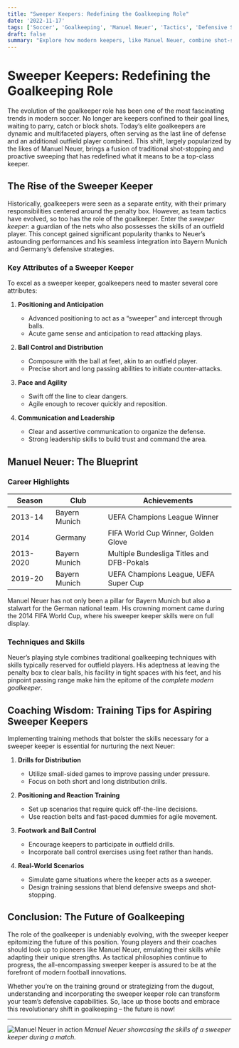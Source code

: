 ```yaml
---
title: "Sweeper Keepers: Redefining the Goalkeeping Role"
date: '2022-11-17'
tags: ['Soccer', 'Goalkeeping', 'Manuel Neuer', 'Tactics', 'Defensive Strategy', 'Modern Football', 'Sweeper Keeper', 'Coaching Tips', 'Player Development']
draft: false
summary: "Explore how modern keepers, like Manuel Neuer, combine shot-stopping with sweeping up behind the defense."
---
```


# Sweeper Keepers: Redefining the Goalkeeping Role

The evolution of the goalkeeper role has been one of the most fascinating trends in modern soccer. No longer are keepers confined to their goal lines, waiting to parry, catch or block shots. Today’s elite goalkeepers are dynamic and multifaceted players, often serving as the last line of defense and an additional outfield player combined. This shift, largely popularized by the likes of Manuel Neuer, brings a fusion of traditional shot-stopping and proactive sweeping that has redefined what it means to be a top-class keeper.

## The Rise of the Sweeper Keeper

Historically, goalkeepers were seen as a separate entity, with their primary responsibilities centered around the penalty box. However, as team tactics have evolved, so too has the role of the goalkeeper. Enter the *sweeper keeper*: a guardian of the nets who also possesses the skills of an outfield player. This concept gained significant popularity thanks to Neuer’s astounding performances and his seamless integration into Bayern Munich and Germany’s defensive strategies.

### Key Attributes of a Sweeper Keeper

To excel as a sweeper keeper, goalkeepers need to master several core attributes:

1. **Positioning and Anticipation**
    - Advanced positioning to act as a “sweeper” and intercept through balls.
    - Acute game sense and anticipation to read attacking plays.

2. **Ball Control and Distribution**
    - Composure with the ball at feet, akin to an outfield player.
    - Precise short and long passing abilities to initiate counter-attacks.

3. **Pace and Agility**
    - Swift off the line to clear dangers.
    - Agile enough to recover quickly and reposition.

4. **Communication and Leadership**
    - Clear and assertive communication to organize the defense.
    - Strong leadership skills to build trust and command the area.

## Manuel Neuer: The Blueprint

### Career Highlights

| Season    | Club            | Achievements                            |
|-----------|-----------------|-----------------------------------------|
| 2013-14   | Bayern Munich   | UEFA Champions League Winner            |
| 2014      | Germany         | FIFA World Cup Winner, Golden Glove     |
| 2013-2020 | Bayern Munich   | Multiple Bundesliga Titles and DFB-Pokals|
| 2019-20   | Bayern Munich   | UEFA Champions League, UEFA Super Cup    |

Manuel Neuer has not only been a pillar for Bayern Munich but also a stalwart for the German national team. His crowning moment came during the 2014 FIFA World Cup, where his sweeper keeper skills were on full display.

### Techniques and Skills

Neuer’s playing style combines traditional goalkeeping techniques with skills typically reserved for outfield players. His adeptness at leaving the penalty box to clear balls, his facility in tight spaces with his feet, and his pinpoint passing range make him the epitome of the *complete modern goalkeeper*.

## Coaching Wisdom: Training Tips for Aspiring Sweeper Keepers

Implementing training methods that bolster the skills necessary for a sweeper keeper is essential for nurturing the next Neuer:

1. **Drills for Distribution**
    - Utilize small-sided games to improve passing under pressure.
    - Focus on both short and long distribution drills.

2. **Positioning and Reaction Training**
    - Set up scenarios that require quick off-the-line decisions.
    - Use reaction belts and fast-paced dummies for agile movement.

3. **Footwork and Ball Control**
    - Encourage keepers to participate in outfield drills.
    - Incorporate ball control exercises using feet rather than hands.

4. **Real-World Scenarios**
    - Simulate game situations where the keeper acts as a sweeper.
    - Design training sessions that blend defensive sweeps and shot-stopping.

## Conclusion: The Future of Goalkeeping

The role of the goalkeeper is undeniably evolving, with the sweeper keeper epitomizing the future of this position. Young players and their coaches should look up to pioneers like Manuel Neuer, emulating their skills while adapting their unique strengths. As tactical philosophies continue to progress, the all-encompassing sweeper keeper is assured to be at the forefront of modern football innovations.

Whether you’re on the training ground or strategizing from the dugout, understanding and incorporating the sweeper keeper role can transform your team’s defensive capabilities. So, lace up those boots and embrace this revolutionary shift in goalkeeping – the future is now!

---

![Manuel Neuer in action](https://example.com/manuel_neuer_sweeper_keeper_image.jpg)
*Manuel Neuer showcasing the skills of a sweeper keeper during a match.*
```
